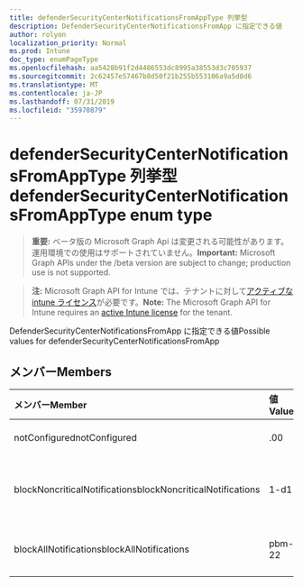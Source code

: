 ```yaml
---
title: defenderSecurityCenterNotificationsFromAppType 列挙型
description: DefenderSecurityCenterNotificationsFromApp に指定できる値
author: rolyon
localization_priority: Normal
ms.prod: Intune
doc_type: enumPageType
ms.openlocfilehash: aa5428b91f2d4486553dc8995a38553d3c705937
ms.sourcegitcommit: 2c62457e57467b8d50f21b255b553106a9a5d8d6
ms.translationtype: MT
ms.contentlocale: ja-JP
ms.lasthandoff: 07/31/2019
ms.locfileid: "35970879"
---
```

# <a name="defendersecuritycenternotificationsfromapptype-enum-type"></a><span data-ttu-id="85a92-103">defenderSecurityCenterNotificationsFromAppType 列挙型</span><span class="sxs-lookup"><span data-stu-id="85a92-103">defenderSecurityCenterNotificationsFromAppType enum type</span></span>

> <span data-ttu-id="85a92-104">**重要:** ベータ版の Microsoft Graph Api は変更される可能性があります。運用環境での使用はサポートされていません。</span><span class="sxs-lookup"><span data-stu-id="85a92-104">**Important:** Microsoft Graph APIs under the /beta version are subject to change; production use is not supported.</span></span>

> <span data-ttu-id="85a92-105">**注:** Microsoft Graph API for Intune では、テナントに対して[アクティブな intune ライセンス](https://go.microsoft.com/fwlink/?linkid=839381)が必要です。</span><span class="sxs-lookup"><span data-stu-id="85a92-105">**Note:** The Microsoft Graph API for Intune requires an [active Intune license](https://go.microsoft.com/fwlink/?linkid=839381) for the tenant.</span></span>

<span data-ttu-id="85a92-106">DefenderSecurityCenterNotificationsFromApp に指定できる値</span><span class="sxs-lookup"><span data-stu-id="85a92-106">Possible values for defenderSecurityCenterNotificationsFromApp</span></span>

## <a name="members"></a><span data-ttu-id="85a92-107">メンバー</span><span class="sxs-lookup"><span data-stu-id="85a92-107">Members</span></span>
|<span data-ttu-id="85a92-108">メンバー</span><span class="sxs-lookup"><span data-stu-id="85a92-108">Member</span></span>|<span data-ttu-id="85a92-109">値</span><span class="sxs-lookup"><span data-stu-id="85a92-109">Value</span></span>|<span data-ttu-id="85a92-110">説明</span><span class="sxs-lookup"><span data-stu-id="85a92-110">Description</span></span>|
|:---|:---|:---|
|<span data-ttu-id="85a92-111">notConfigured</span><span class="sxs-lookup"><span data-stu-id="85a92-111">notConfigured</span></span>|<span data-ttu-id="85a92-112">.0</span><span class="sxs-lookup"><span data-stu-id="85a92-112">0</span></span>|<span data-ttu-id="85a92-113">Not Configured</span><span class="sxs-lookup"><span data-stu-id="85a92-113">Not Configured</span></span>|
|<span data-ttu-id="85a92-114">blockNoncriticalNotifications</span><span class="sxs-lookup"><span data-stu-id="85a92-114">blockNoncriticalNotifications</span></span>|<span data-ttu-id="85a92-115">1-d</span><span class="sxs-lookup"><span data-stu-id="85a92-115">1</span></span>|<span data-ttu-id="85a92-116">重要でない通知をブロックする</span><span class="sxs-lookup"><span data-stu-id="85a92-116">Block non-critical notifications</span></span>|
|<span data-ttu-id="85a92-117">blockAllNotifications</span><span class="sxs-lookup"><span data-stu-id="85a92-117">blockAllNotifications</span></span>|<span data-ttu-id="85a92-118">pbm-2</span><span class="sxs-lookup"><span data-stu-id="85a92-118">2</span></span>|<span data-ttu-id="85a92-119">すべての通知をブロックする</span><span class="sxs-lookup"><span data-stu-id="85a92-119">Block all notifications</span></span>|





